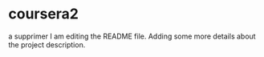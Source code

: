 # coursera2
a supprimer
I am editing the README file. Adding some more details about the project description.
